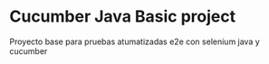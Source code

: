 # Cucumber Java Basic project
Proyecto base para pruebas atumatizadas e2e con selenium java y cucumber
